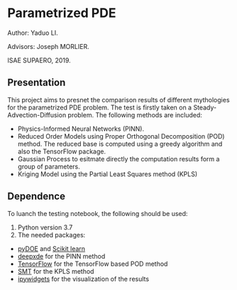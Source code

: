 # Parametrized PDE
Author: Yaduo LI.

Advisors: Joseph MORLIER.

ISAE SUPAERO, 2019.

## Presentation
This project aims to presnet the comparison results of different mythologies for the parametrized PDE problem. The test is firstly taken on a Steady-Advection-Diffusion problem. The following methods are included:
  - Physics-Informed Neural Networks (PINN).
  - Reduced Order Models using Proper Orthogonal Decomposition (POD) method. The reduced base is computed using a greedy algorithm and also the TensorFlow package.
  - Gaussian Process to esitmate directly the computation results form a group of parameters. 
  - Kriging Model using the Partial Least Squares method (KPLS)

## Dependence
To luanch the testing notebook, the following should be used:
1. Python version 3.7 
2. The needed packages:
  - [pyDOE](https://anaconda.org/conda-forge/pydoe) and [Scikit learn](https://anaconda.org/anaconda/scikit-learn)
  - [deepxde](https://github.com/lululxvi/deepxde) for the PINN method
  - [TensorFlow](https://anaconda.org/conda-forge/tensorflow) for the TensorFlow based POD method
  - [SMT](https://github.com/jomorlier/SMT) for the KPLS method
  - [ipywidgets](https://anaconda.org/conda-forge/ipywidgets) for the visualization of the results
